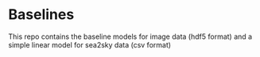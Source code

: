 # Baselines
This repo contains the baseline models for image data (hdf5 format) and a simple linear model for sea2sky data (csv format)
